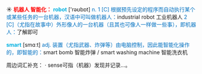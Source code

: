 ☀ <font color="red">**机器人 智能化：**</font>
<font color="sky blue">**robot**</font> ['rəʊbɒt] 
<font color="#0070c0">n. 1 [C] 根据预先设定的程序而自动执行某个或某些任务的一台机器，汉语中可叫做机器人：</font>industrial robot 工业机器人 <font color="#0070c0">2 [C]（尤指在故事中）外形像人的一台机器（且其也可像人一样做一些事），即机器人：</font>了解即可

<font color="sky blue">**smart**</font> [smɑːt] 
<font color="#0070c0">adj. 装置（尤指武器、炸弹等）由电脑控制，因此能智能化操作的，即智能的：</font>smart bomb 智能炸弹 / smart washing machine 智能洗衣机

周边词汇补充：
· sense可指（机器）发现并记录…。
